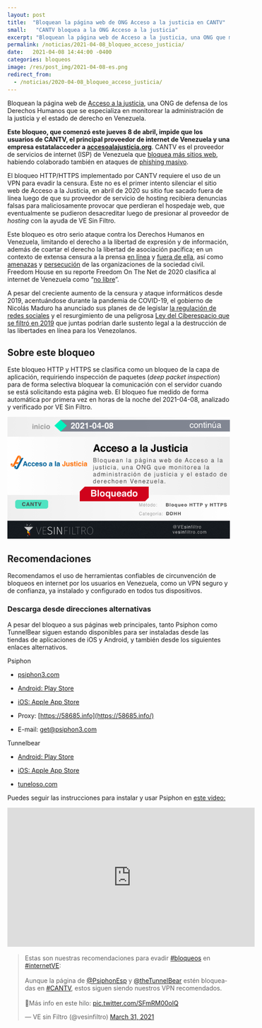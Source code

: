 ```yaml
---
layout: post
title:  "Bloquean la página web de ONG Acceso a la justicia en CANTV"
small:   "CANTV bloquea a la ONG Acceso a la justicia"
excerpt: "Bloquean la página web de Acceso a la justicia, una ONG que monitorea la administración de justicia y el estado de derecho en Venezuela."
permalink: /noticias/2021-04-08_bloqueo_acceso_justicia/
date:   2021-04-08 14:44:00 -0400
categories: bloqueos
image: /res/post_img/2021-04-08-es.png
redirect_from:
  - /noticias/2020-04-08_bloqueo_acceso_justicia/
---
```


Bloquean la página web de [Acceso a la justicia](https://www.accesoalajusticia.org/), una ONG de defensa de los Derechos Humanos que se especializa en monitorear la administración de la justicia y el estado de derecho en Venezuela.

**Este bloqueo, que comenzó este jueves 8 de abril, impide que los usuarios de CANTV, el principal proveedor de internet de Venezuela y una empresa estatalacceder a [accesoalajusticia.org](ccesoalajusticia.org)**. CANTV es el proveedor de servicios de internet (ISP) de Venezuela que [bloquea más sitios web](https://vesinfiltro.com/noticias/twitter_youtube_instagram_2019-01/), habiendo colaborado también en ataques de [phishing masivo](https://vesinfiltro.com/noticias/Phishing_impulsado_por_gobierno_de_Venezuela/).

El bloqueo HTTP/HTTPS implementado por CANTV requiere el uso de un VPN para evadir la censura. Este no es el primer intento silenciar el sitio web de Acceso a la Justicia, en abril de 2020 su sitio fue sacado fuera de línea luego de que su proveedor de servicio de hosting recibiera denuncias falsas para maliciosamente provocar que perdieran el hospedaje web, que eventualmente se pudieron desacreditar luego de presionar al proveedor de _hosting_ con la ayuda de VE Sin Filtro.

Este bloqueo es otro serio ataque contra los Derechos Humanos en Venezuela, limitando el derecho a la libertad de expresión y de información, además de coartar el derecho la libertad de asociación pacífica; en un contexto de extensa censura a la prensa [en línea](https://vesinfiltro.com/noticias/venezuela_bloquea_las_noticias-2019-05/) y [fuera de ella](http://espaciopublico.ong/marzo-censura-intimidacion-y-restricciones-a-la-libertad-de-expresion/), así como [amenazas](https://runrun.es/noticias/440668/director-de-fundaredes-pedira-proteccion-a-la-onu-y-cidh-tras-amenazas-de-cabello/) y [persecución](https://www.hrw.org/es/news/2020/12/21/venezuela-ataques-contra-organizaciones-humanitarias)  de las organizaciones de la sociedad civil. Freedom House en su reporte Freedom On The Net de 2020 clasifica al internet de Venezuela como “[no libre](https://freedomhouse.org/country/venezuela/freedom-net/2020)”.

A pesar del creciente aumento de la censura y ataque informáticos desde 2019, acentuándose durante la pandemia de COVID-19, el gobierno de Nicolás Maduro ha anunciado sus planes de de legislar [la regulación de redes sociales](https://www.elimpulso.com/2021/03/04/asamblea-nacional-chavista-incluira-a-las-redes-sociales-en-la-cuestionada-ley-resorte/) y el resurgimiento de una peligrosa [Ley del Ciberespacio que se filtró en 2019](https://vesinfiltro.com/noticias/comunicado_ley_ciberespacio/) que juntas podrían darle sustento legal a la destrucción de las libertades en línea para los Venezolanos.

## Sobre este bloqueo

Este bloqueo HTTP y HTTPS se clasifica como un bloqueo de la capa de aplicación, requiriendo inspección de paquetes (_deep packet inspection_) para de forma selectiva bloquear la comunicación con el servidor cuando se está solicitando esta página web. El bloqueo fue medido de forma automática por primera vez en horas de la noche del 2021-04-08, analizado y verificado por VE Sin Filtro.

![](/res/post_img/2021-04-08-es.png)

## Recomendaciones

Recomendamos el uso de herramientas confiables de circunvención de bloqueos en internet por los usuarios en Venezuela, como un VPN seguro y de confianza, ya instalado y configurado en todos tus dispositivos.

### Descarga desde direcciones alternativas

A pesar del bloqueo a sus páginas web principales, tanto Psiphon como TunnelBear siguen estando disponibles para ser instaladas desde las tiendas de aplicaciones de iOS y Android, y también desde los siguientes enlaces alternativos.

Psiphon
-   [psiphon3.com](http://psiphon3.com/es/download.html)

-   [Android: Play Store](https://play.google.com/store/apps/details?id=com.psiphon3.subscription)

-   [iOS: Apple App Store](https://apps.apple.com/us/app/psiphon/id1276263909?ls=1)

-   Proxy: [https://58685.info](https://58685.info/)

-   E-mail: get@psiphon3.com

Tunnelbear
-   [Android: Play Store](https://play.google.com/store/apps/details?id=com.tunnelbear.android)

-   [iOS: Apple App Store](https://geo.itunes.apple.com/app/tunnelbear-vpn-unblock-websites/id564842283?mt=8&at=1010l9nk)

-   [tuneloso.com](http://tuneloso.com/)


Puedes seguir las instrucciones para instalar y usar Psiphon en [este video:](https://www.youtube.com/watch?v=iYQQTE1-Thk)

<iframe width="560" height="315" src="https://www.youtube-nocookie.com/embed/iYQQTE1-Thk" title="YouTube video player" frameborder="0" allow="accelerometer; autoplay; clipboard-write; encrypted-media; gyroscope; picture-in-picture" allowfullscreen></iframe>


<blockquote class="twitter-tweet" data-dnt="true"><p lang="es" dir="ltr">Estas son nuestras recomendaciones para evadir <a href="https://twitter.com/hashtag/bloqueos?src=hash&amp;ref_src=twsrc%5Etfw">#bloqueos</a> en <a href="https://twitter.com/hashtag/internetVE?src=hash&amp;ref_src=twsrc%5Etfw">#internetVE</a>:<br><br>Aunque la página de <a href="https://twitter.com/PsiphonEsp?ref_src=twsrc%5Etfw">@PsiphonEsp</a> y <a href="https://twitter.com/theTunnelBear?ref_src=twsrc%5Etfw">@theTunnelBear</a> estén bloqueadas en <a href="https://twitter.com/hashtag/CANTV?src=hash&amp;ref_src=twsrc%5Etfw">#CANTV</a>, estos siguen siendo nuestros VPN recomendados.<br><br>🧵Más info en este hilo: <a href="https://t.co/SFmRM00olQ">pic.twitter.com/SFmRM00olQ</a></p>&mdash; VE sin Filtro (@vesinfiltro) <a href="https://twitter.com/vesinfiltro/status/1377385735666421761?ref_src=twsrc%5Etfw">March 31, 2021</a></blockquote> <script async src="https://platform.twitter.com/widgets.js" charset="utf-8"></script>

